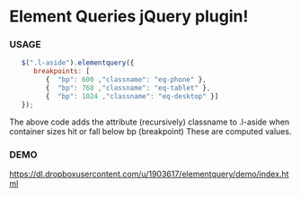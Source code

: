Element Queries jQuery plugin!
===

### USAGE
```javascript
   $(".l-aside").elementquery({
      breakpoints: [ 
         {  "bp": 600 ,"classname": "eq-phone" },
         {  "bp": 768 ,"classname": "eq-tablet" }, 
         {  "bp": 1024 ,"classname": "eq-desktop" }]
   });

```

The above code adds the attribute (recursively) classname to .l-aside when container sizes hit or fall below bp (breakpoint) These are computed values.

### DEMO


https://dl.dropboxusercontent.com/u/1903617/elementquery/demo/index.html

